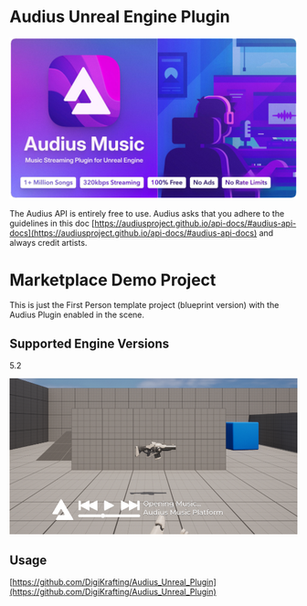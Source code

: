 # Audius Unreal Engine Plugin 
![banner.png](screenshots/banner.png)

The Audius API is entirely free to use. Audius asks that you adhere to the guidelines in this doc [https://audiusproject.github.io/api-docs/#audius-api-docs](https://audiusproject.github.io/api-docs/#audius-api-docs) and always credit artists.

# Marketplace Demo Project

This is just the First Person template project (blueprint version) with the Audius Plugin enabled in the scene.

## Supported Engine Versions

5.2

![main.png](https://github.com/DigiKrafting/Audius_Unreal_Plugin/raw/main/screenshots/main.png)

## Usage

[https://github.com/DigiKrafting/Audius_Unreal_Plugin](https://github.com/DigiKrafting/Audius_Unreal_Plugin)